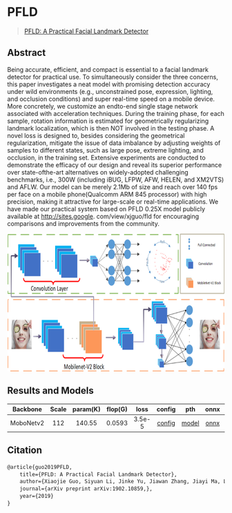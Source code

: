 # PFLD

> [PFLD: A Practical Facial Landmark Detector](https://arxiv.org/pdf/1902.10859.pdf)

## Abstract

Being accurate, efficient, and compact is essential to a facial landmark detector for practical use. To simultaneously
consider the three concerns, this paper investigates a neat model with promising detection accuracy under wild
environments (e.g., unconstrained pose, expression, lighting, and occlusion conditions) and super real-time speed on a
mobile device. More concretely, we customize an endto-end single stage network associated with acceleration techniques.
During the training phase, for each sample, rotation information is estimated for geometrically regularizing landmark
localization, which is then NOT involved in the testing phase. A novel loss is designed to, besides considering the
geometrical regularization, mitigate the issue of data imbalance by adjusting weights of samples to different states,
such as large pose, extreme lighting, and occlusion, in the training set. Extensive experiments are conducted to
demonstrate the efficacy of our design and reveal its superior performance over state-ofthe-art alternatives on
widely-adopted challenging benchmarks, i.e., 300W (including iBUG, LFPW, AFW, HELEN, and XM2VTS) and AFLW. Our model can
be merely 2.1Mb of size and reach over 140 fps per face on a mobile phone(Qualcomm ARM 845 processor) with high
precision, making it attractive for large-scale or real-time applications. We have made our practical system based on
PFLD 0.25X model publicly available at <http://sites.google>. com/view/xjguo/fld for encouraging comparisons and
improvements from the community.
<div align=center>
<img alt="PFLD" height="320" src="../../demo/PFLD.png" width="640"/>
</div>

## Results and Models

| Backbone | Scale | param(K) | flop(G) | loss | config |  pth  | onnx | ncnn |
| :------: | :---: | :------: | :-----: | :--: | :----: | :------: | :----:| :----:|
| MoboNetv2|  112  |  140.55  |  0.0593 |3.5e-5| [config](./pfld_mv2n_112.py)| [model](https://github.com/Seeed-Studio/edgelab/releases/download/model_zoom/pfld_mv2n_112.pth) |[onnx](https://github.com/Seeed-Studio/edgelab/releases/download/model_zoom/pfld_mv2n_112.onnx)|[ncnn](https://github.com/Seeed-Studio/edgelab/releases/download/model_zoom/pfld_mv2n_112.ncnn.zip)|

## Citation

```latex
@article{guo2019PFLD,
    title={PFLD: A Practical Facial Landmark Detector},
    author={Xiaojie Guo, Siyuan Li, Jinke Yu, Jiawan Zhang, Jiayi Ma, Lin Ma, Wei Liu, and Haibin Ling},
    journal={arXiv preprint arXiv:1902.10859,},
    year={2019}
}
```
